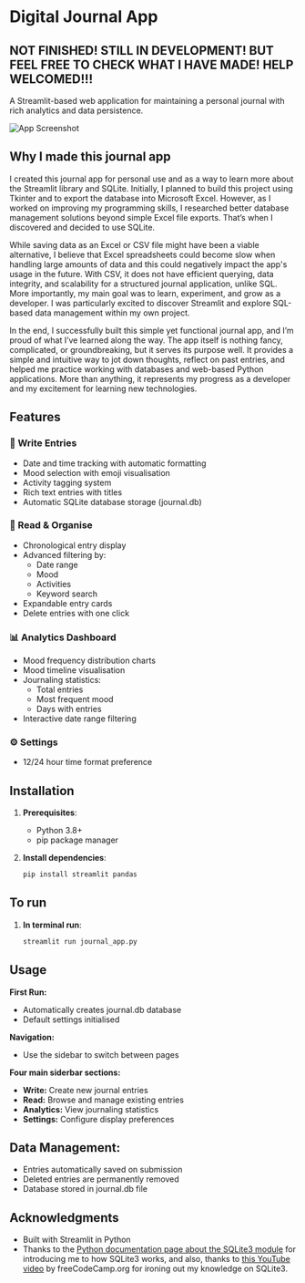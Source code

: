 # Digital Journal App

## NOT FINISHED! STILL IN DEVELOPMENT! BUT FEEL FREE TO CHECK WHAT I HAVE MADE! HELP WELCOMED!!!
A Streamlit-based web application for maintaining a personal journal with rich analytics and data persistence.

![App Screenshot](https://via.placeholder.com/800x400.png?text=Digital+Journal+App+Screenshot)

## Why I made this journal app
I created this journal app for personal use and as a way to learn more about the Streamlit library and SQLite. Initially, I planned to build this project using Tkinter and to export the database into Microsoft Excel. However, as I worked on improving my programming skills, I researched better database management solutions beyond simple Excel file exports. That’s when I discovered and decided to use SQLite.

While saving data as an Excel or CSV file might have been a viable alternative, I believe that Excel spreadsheets could become slow when handling large amounts of data and this could negatively impact the app's usage in the future. With CSV, it does not have efficient querying, data integrity, and scalability for a structured journal application, unlike SQL. More importantly, my main goal was to learn, experiment, and grow as a developer. I was particularly excited to discover Streamlit and explore SQL-based data management within my own project.

In the end, I successfully built this simple yet functional journal app, and I’m proud of what I’ve learned along the way. The app itself is nothing fancy, complicated, or groundbreaking, but it serves its purpose well. It provides a simple and intuitive way to jot down thoughts, reflect on past entries, and helped me practice working with databases and web-based Python applications. More than anything, it represents my progress as a developer and my excitement for learning new technologies.

## Features

### 📝 Write Entries
- Date and time tracking with automatic formatting
- Mood selection with emoji visualisation
- Activity tagging system
- Rich text entries with titles
- Automatic SQLite database storage (journal.db)

### 📖 Read & Organise
- Chronological entry display
- Advanced filtering by:
  - Date range
  - Mood
  - Activities
  - Keyword search
- Expandable entry cards
- Delete entries with one click

### 📊 Analytics Dashboard
- Mood frequency distribution charts
- Mood timeline visualisation
- Journaling statistics:
  - Total entries
  - Most frequent mood
  - Days with entries
- Interactive date range filtering

### ⚙️ Settings
- 12/24 hour time format preference


## Installation

1. **Prerequisites**:
   - Python 3.8+
   - pip package manager

2. **Install dependencies**:
   ```bash
   pip install streamlit pandas

## To run

1. **In terminal run**:
   ```bash
   streamlit run journal_app.py

## Usage
**First Run:**
- Automatically creates journal.db database
- Default settings initialised

**Navigation:**
- Use the sidebar to switch between pages

**Four main siderbar sections:**
- **Write:** Create new journal entries
- **Read:** Browse and manage existing entries
- **Analytics:** View journaling statistics
- **Settings:** Configure display preferences

## Data Management:
- Entries automatically saved on submission
- Deleted entries are permanently removed
- Database stored in journal.db file

## Acknowledgments
- Built with Streamlit in Python
- Thanks to the [Python documentation page about the SQLite3 module](https://docs.python.org/3/library/sqlite3.html#sqlite3-tutorial) for introducing me to how SQLite3 works, and also, thanks to [this YouTube video](https://www.youtube.com/watch?v=byHcYRpMgI4) by freeCodeCamp.org for ironing out my knowledge on SQLite3.
